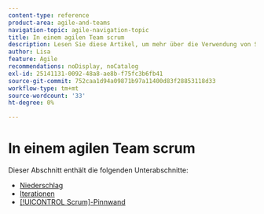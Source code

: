 ```yaml
---
content-type: reference
product-area: agile-and-teams
navigation-topic: agile-navigation-topic
title: In einem agilen Team scrum
description: Lesen Sie diese Artikel, um mehr über die Verwendung von Scrum in einem agilen Team zu erfahren.
author: Lisa
feature: Agile
recommendations: noDisplay, noCatalog
exl-id: 25141131-0092-48a8-ae8b-f75fc3b6fb41
source-git-commit: 752caa1d94a09871b97a11400d83f28853118d33
workflow-type: tm+mt
source-wordcount: '33'
ht-degree: 0%

---
```


# In einem agilen Team scrum

Dieser Abschnitt enthält die folgenden Unterabschnitte:

* [Niederschlag](../../agile/use-scrum-in-an-agile-team/burndown/burndown.md)
* [Iterationen](../../agile/use-scrum-in-an-agile-team/iterations/iterations.md)
* [[!UICONTROL Scrum]-Pinnwand](../../agile/use-scrum-in-an-agile-team/scrum-board/scrum-board.md)

